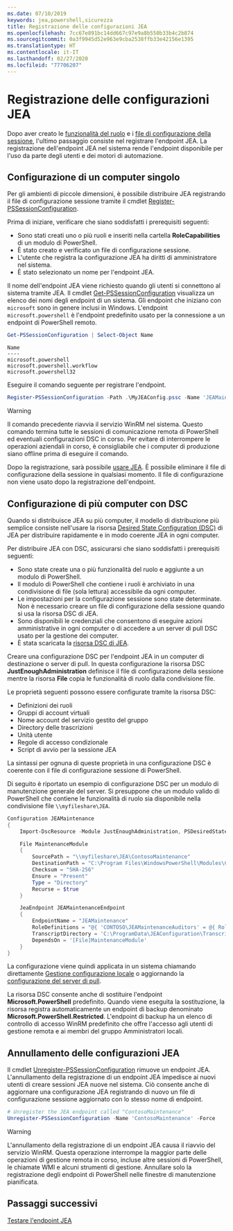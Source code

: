```yaml
---
ms.date: 07/10/2019
keywords: jea,powershell,sicurezza
title: Registrazione delle configurazioni JEA
ms.openlocfilehash: 7cc67e891bc14dd667c97e9a8b550b33b4c2b874
ms.sourcegitcommit: 0a3f9945d52e963e9cba2538ffb33e42156e1395
ms.translationtype: HT
ms.contentlocale: it-IT
ms.lasthandoff: 02/27/2020
ms.locfileid: "77706207"
---
```

# <a name="registering-jea-configurations"></a>Registrazione delle configurazioni JEA

Dopo aver creato le [funzionalità del ruolo](role-capabilities.md) e i [file di configurazione della sessione](session-configurations.md), l'ultimo passaggio consiste nel registrare l'endpoint JEA. La registrazione dell'endpoint JEA nel sistema rende l'endpoint disponibile per l'uso da parte degli utenti e dei motori di automazione.

## <a name="single-machine-configuration"></a>Configurazione di un computer singolo

Per gli ambienti di piccole dimensioni, è possibile distribuire JEA registrando il file di configurazione sessione tramite il cmdlet [Register-PSSessionConfiguration](/powershell/module/microsoft.powershell.core/register-pssessionconfiguration).

Prima di iniziare, verificare che siano soddisfatti i prerequisiti seguenti:

- Sono stati creati uno o più ruoli e inseriti nella cartella **RoleCapabilities** di un modulo di PowerShell.
- È stato creato e verificato un file di configurazione sessione.
- L'utente che registra la configurazione JEA ha diritti di amministratore nel sistema.
- È stato selezionato un nome per l'endpoint JEA.

Il nome dell'endpoint JEA viene richiesto quando gli utenti si connettono al sistema tramite JEA. Il cmdlet [Get-PSSessionConfiguration](/powershell/module/microsoft.powershell.core/get-pssessionconfiguration) visualizza un elenco dei nomi degli endpoint di un sistema. Gli endpoint che iniziano con `microsoft` sono in genere inclusi in Windows. L'endpoint `microsoft.powershell` è l'endpoint predefinito usato per la connessione a un endpoint di PowerShell remoto.

```powershell
Get-PSSessionConfiguration | Select-Object Name
```

```Output
Name
----
microsoft.powershell
microsoft.powershell.workflow
microsoft.powershell32
```

Eseguire il comando seguente per registrare l'endpoint.

```powershell
Register-PSSessionConfiguration -Path .\MyJEAConfig.pssc -Name 'JEAMaintenance' -Force
```

> [!WARNING]
> Il comando precedente riavvia il servizio WinRM nel sistema. Questo comando termina tutte le sessioni di comunicazione remota di PowerShell ed eventuali configurazioni DSC in corso. Per evitare di interrompere le operazioni aziendali in corso, è consigliabile che i computer di produzione siano offline prima di eseguire il comando.

Dopo la registrazione, sarà possibile [usare JEA](using-jea.md). È possibile eliminare il file di configurazione della sessione in qualsiasi momento. Il file di configurazione non viene usato dopo la registrazione dell'endpoint.

## <a name="multi-machine-configuration-with-dsc"></a>Configurazione di più computer con DSC

Quando si distribuisce JEA su più computer, il modello di distribuzione più semplice consiste nell'usare la risorsa [Desired State Configuration (DSC)](../../../dsc/overview/overview.md) di JEA per distribuire rapidamente e in modo coerente JEA in ogni computer.

Per distribuire JEA con DSC, assicurarsi che siano soddisfatti i prerequisiti seguenti:

- Sono state create una o più funzionalità del ruolo e aggiunte a un modulo di PowerShell.
- Il modulo di PowerShell che contiene i ruoli è archiviato in una condivisione di file (sola lettura) accessibile da ogni computer.
- Le impostazioni per la configurazione sessione sono state determinate. Non è necessario creare un file di configurazione della sessione quando si usa la risorsa DSC di JEA.
- Sono disponibili le credenziali che consentono di eseguire azioni amministrative in ogni computer o di accedere a un server di pull DSC usato per la gestione dei computer.
- È stata scaricata la [risorsa DSC di JEA](https://github.com/powershell/JEA/tree/master/DSC%20Resource).

Creare una configurazione DSC per l'endpoint JEA in un computer di destinazione o server di pull. In questa configurazione la risorsa DSC **JustEnoughAdministration** definisce il file di configurazione della sessione mentre la risorsa **File** copia le funzionalità di ruolo dalla condivisione file.

Le proprietà seguenti possono essere configurate tramite la risorsa DSC:

- Definizioni dei ruoli
- Gruppi di account virtuali
- Nome account del servizio gestito del gruppo
- Directory delle trascrizioni
- Unità utente
- Regole di accesso condizionale
- Script di avvio per la sessione JEA

La sintassi per ognuna di queste proprietà in una configurazione DSC è coerente con il file di configurazione sessione di PowerShell.

Di seguito è riportato un esempio di configurazione DSC per un modulo di manutenzione generale del server. Si presuppone che un modulo valido di PowerShell che contiene le funzionalità di ruolo sia disponibile nella condivisione file `\\myfileshare\JEA`.

```powershell
Configuration JEAMaintenance
{
    Import-DscResource -Module JustEnoughAdministration, PSDesiredStateConfiguration

    File MaintenanceModule
    {
        SourcePath = "\\myfileshare\JEA\ContosoMaintenance"
        DestinationPath = "C:\Program Files\WindowsPowerShell\Modules\ContosoMaintenance"
        Checksum = "SHA-256"
        Ensure = "Present"
        Type = "Directory"
        Recurse = $true
    }

    JeaEndpoint JEAMaintenanceEndpoint
    {
        EndpointName = "JEAMaintenance"
        RoleDefinitions = "@{ 'CONTOSO\JEAMaintenanceAuditors' = @{ RoleCapabilities = 'GeneralServerMaintenance-Audit' }; 'CONTOSO\JEAMaintenanceAdmins' = @{ RoleCapabilities = 'GeneralServerMaintenance-Audit', 'GeneralServerMaintenance-Admin' } }"
        TranscriptDirectory = 'C:\ProgramData\JEAConfiguration\Transcripts'
        DependsOn = '[File]MaintenanceModule'
    }
}
```

La configurazione viene quindi applicata in un sistema chiamando direttamente [Gestione configurazione locale](/powershell/scripting/dsc/managing-nodes/metaConfig) o aggiornando la [configurazione del server di pull](/powershell/scripting/dsc/pull-server/pullServer).

La risorsa DSC consente anche di sostituire l'endpoint **Microsoft.PowerShell** predefinito. Quando viene eseguita la sostituzione, la risorsa registra automaticamente un endpoint di backup denominato **Microsoft.PowerShell.Restricted**. L'endpoint di backup ha un elenco di controllo di accesso WinRM predefinito che offre l'accesso agli utenti di gestione remota e ai membri del gruppo Amministratori locali.

## <a name="unregistering-jea-configurations"></a>Annullamento delle configurazioni JEA

Il cmdlet [Unregister-PSSessionConfiguration](/powershell/module/microsoft.powershell.core/Unregister-PSSessionConfiguration) rimuove un endpoint JEA. L'annullamento della registrazione di un endpoint JEA impedisce ai nuovi utenti di creare sessioni JEA nuove nel sistema. Ciò consente anche di aggiornare una configurazione JEA registrando di nuovo un file di configurazione sessione aggiornato con lo stesso nome di endpoint.

```powershell
# Unregister the JEA endpoint called "ContosoMaintenance"
Unregister-PSSessionConfiguration -Name 'ContosoMaintenance' -Force
```

> [!WARNING]
> L'annullamento della registrazione di un endpoint JEA causa il riavvio del servizio WinRM. Questa operazione interrompe la maggior parte delle operazioni di gestione remota in corso, incluse altre sessioni di PowerShell, le chiamate WMI e alcuni strumenti di gestione. Annullare solo la registrazione degli endpoint di PowerShell nelle finestre di manutenzione pianificata.

## <a name="next-steps"></a>Passaggi successivi

[Testare l'endpoint JEA](using-jea.md)
